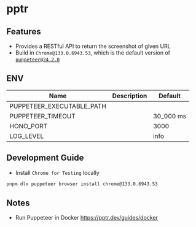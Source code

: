 # pptr

## Features

- Provides a RESTful API to return the screenshot of given URL
- Build in `Chrome@133.0.6943.53`, which is the default version of [`puppeteer@24.2.0`](https://github.com/puppeteer/puppeteer/blob/puppeteer-v24.2.0/packages/puppeteer-core/src/revisions.ts)

## ENV

| Name                      | Description | Default   |
| ------------------------- | ----------- | --------- |
| PUPPETEER_EXECUTABLE_PATH |             |           |
| PUPPETEER_TIMEOUT         |             | 30_000 ms |
| HONO_PORT                 |             | 3000      |
| LOG_LEVEL                 |             | info      |

## Development Guide

- Install `Chrome for Testing` locally

```bash
pnpm dlx puppeteer browser install chrome@133.0.6943.53
```

## Notes

- Run Puppeteer in Docker https://pptr.dev/guides/docker
